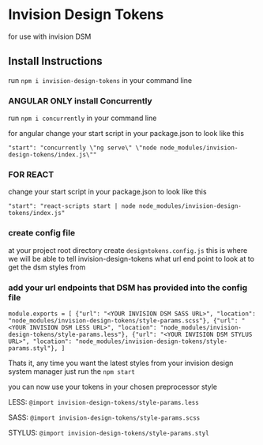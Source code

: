 # Invision Design Tokens
for use with invision DSM

## Install Instructions

run `npm i invision-design-tokens` in your command line

### ANGULAR ONLY install Concurrently

 run `npm i concurrently` in your command line

for angular change your start script in your package.json to look like this

`"start": "concurrently \"ng serve\" \"node node_modules/invision-design-tokens/index.js\""`

### FOR REACT
change your start script in your package.json to look like this

   `"start": "react-scripts start | node node_modules/invision-design-tokens/index.js"`

### create config file

at your project root directory create `designtokens.config.js`
this is where we will be able to tell invision-design-tokens what url end point to look at to get the dsm styles from

### add your url endpoints that DSM has provided into the config file

`module.exports = [
  {"url": "<YOUR INVISION DSM SASS URL>",
    "location": "node_modules/invision-design-tokens/style-params.scss"},
  {"url": "<YOUR INVISION DSM LESS URL>",
    "location": "node_modules/invision-design-tokens/style-params.less"},
  {"url": "<YOUR INVISION DSM STYLUS URL>",
    "location": "node_modules/invision-design-tokens/style-params.styl"},
]`


Thats it, any time you want the latest styles from your invision design system manager just run the `npm start`

you can now use your tokens in your chosen preprocessor style

LESS: `@import invision-design-tokens/style-params.less`

SASS: `@import invision-design-tokens/style-params.scss`

STYLUS: `@import invision-design-tokens/style-params.styl`



